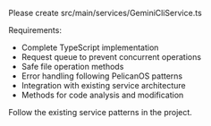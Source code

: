 Please create src/main/services/GeminiCliService.ts

Requirements:
- Complete TypeScript implementation
- Request queue to prevent concurrent operations
- Safe file operation methods
- Error handling following PelicanOS patterns
- Integration with existing service architecture
- Methods for code analysis and modification

Follow the existing service patterns in the project.
